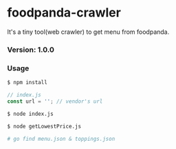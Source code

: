 # foodpanda-crawler

It's a tiny tool(web crawler) to get menu from foodpanda.

### Version: 1.0.0

### Usage

```sh
$ npm install
```

```js
// index.js
const url = ''; // vendor's url
```

```sh
$ node index.js

$ node getLowestPrice.js

# go find menu.json & toppings.json
```